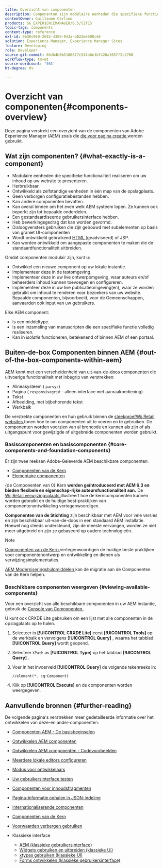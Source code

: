 ```yaml
---
title: Overzicht van componenten
description: Componenten zijn modulaire eenheden die specifieke functionaliteit realiseren om uw inhoud op uw website weer te geven
contentOwner: Guillaume Carlino
products: SG_EXPERIENCEMANAGER/6.5/SITES
topic-tags: components
content-type: reference
exl-id: 9e30c969-2692-4380-943a-b022ee900ce8
solution: Experience Manager, Experience Manager Sites
feature: Developing
role: Developer
source-git-commit: 66db4b0b5106617c534b6e1bf428a3057f2c2708
workflow-type: tm+mt
source-wordcount: '561'
ht-degree: 0%

---
```


# Overzicht van componenten{#components-overview}

Deze pagina verstrekt een overzicht van de componenten van Adobe Experience Manager (AEM) zoals die [ die voor pagina creatie ](/help/sites-authoring/default-components-foundation.md) worden gebruikt.

## Wat zijn componenten? {#what-exactly-is-a-component}

* Modulaire eenheden die specifieke functionaliteit realiseren om uw inhoud op uw website te presenteren.
* Herbruikbaar.
* Ontwikkeld als zelfstandige eenheden in één map van de opslagplaats.
* Geen verborgen configuratiebestanden hebben.
* Kan andere componenten bevatten.
* Kan overal binnen om het even welk AEM systeem lopen. Ze kunnen ook beperkt zijn tot bepaalde onderdelen.
* Een gestandaardiseerde gebruikersinterface hebben.
* Heb bewerkingsgedrag dat kan worden gevormd.
* Dialoogvensters gebruiken die zijn gebouwd met subelementen op basis van graniet UI-componenten
* Wordt ontwikkeld gebruikend [ HTML ](https://experienceleague.adobe.com/docs/experience-manager-htl/content/overview.html?lang=nl-NL) (geadviseerd) of JSP.
* Kan worden ontwikkeld om aangepaste componenten te maken die de standaardfunctionaliteit uitbreiden.

Omdat componenten modulair zijn, kunt u:

* Ontwikkel een nieuwe component op uw lokale instantie.
* Implementeer deze in de testomgeving.
* Implementeer deze in uw live ontwerpomgeving, waar auteurs en/of beheerders inhoud kunnen toevoegen en configureren.
* Implementeer deze in uw live publicatieomgeving(en), waar ze worden gebruikt om inhoud te renderen voor bezoekers van uw website. Bepaalde componenten, bijvoorbeeld, voor de Gemeenschappen, aanvaarden ook input van uw gebruikers.

Elke AEM component:

* Is een middeltype.
* Is een inzameling van manuscripten die een specifieke functie volledig realiseren.
* Kan in *isolatie* functioneren, betekenend of binnen AEM of een portaal.

## Buiten-de-box Componenten binnen AEM {#out-of-the-box-components-within-aem}

AEM komt met een verscheidenheid van [ uit-van-de-doos componenten ](/help/sites-authoring/default-components.md) die uitvoerige functionaliteit met inbegrip van verstrekken:

* Alineasysteem ( `parsys`)
* Pagina ( `responsivegrid` - alleen interface met aanraakbediening)
* Tekst
* Afbeelding, met bijbehorende tekst
* Werkbalk

De verstrekte componenten en hun gebruik binnen de [ steekproefWij.Retail websites ](/help/sites-developing/we-retail.md) tonen hoe te om componenten uit te voeren en te gebruiken. De componenten worden voorzien van al broncode en kunnen als zijn of als uitgangspunt voor gewijzigde of uitgebreide componenten worden gebruikt.

### Basiscomponenten en basiscomponenten {#core-components-and-foundation-components}

Er zijn twee reeksen Adobe-Geleverde AEM beschikbare componenten:

* [ Componenten van de Kern ](https://experienceleague.adobe.com/docs/experience-manager-core-components/using/introduction.html?lang=nl-NL)
* [Elementaire componenten](/help/sites-authoring/default-components-foundation.md)

{de Componenten van 0} Kern **werden geïntroduceerd met AEM 6.3 en bieden flexibele en eigenschap-rijke auteursfunctionaliteit aan.** De [ Wij.Retail verwijzingsplaats ](/help/sites-developing/we-retail.md) illustreert hoe de kerncomponenten kunnen worden gebruikt en de huidige best-praktijken van componentenontwikkeling vertegenwoordigen.

**Componenten van de Stichting** zijn beschikbaar met AEM voor vele versies en zijn beschikbaar uit-van-de-doos in een standaard AEM installatie. Hoewel nog steeds ondersteund, zijn de meeste vervangen, worden ze niet meer uitgebreid en zijn ze gebaseerd op oudere technologieën.

>[!NOTE]
>
>[ Componenten van de Kern ](https://experienceleague.adobe.com/docs/experience-manager-core-components/using/introduction.html?lang=nl-NL) vertegenwoordigen de huidige beste praktijken voor componentenontwerp en ontwikkeling en dienen als verwijzingsimplementaties.
>
>[ AEM Moderniseringshulpmiddelen ](modernization-tools.md) kan de migratie aan de Componenten van de Kern helpen.

### Beschikbare componenten weergeven {#viewing-available-components}

Voor een overzicht van alle beschikbare componenten in uw AEM instantie, gebruik de [ Console van Componenten ](/help/sites-authoring/default-components-console.md).

U kunt ook CRXDE Lite gebruiken om een lijst met alle componenten in de opslagplaats op te halen.

1. Selecteer in **[!UICONTROL CRXDE Lite]** eerst **[!UICONTROL Tools]** op de werkbalk en vervolgens **[!UICONTROL Query]** , waarna het tabblad **[!UICONTROL Query]** wordt geopend.

1. Selecteer `XPath` as **[!UICONTROL Type]** op het tabblad **[!UICONTROL Query]** .

1. Voer in het invoerveld **[!UICONTROL Query]** de volgende tekenreeks in:

   `//element(*, cq:Component)`

1. Klik op **[!UICONTROL Execute]** en de componenten worden weergegeven.

## Aanvullende bronnen {#further-reading}

De volgende pagina&#39;s verstrekken meer gedetailleerde informatie over het ontwikkelen van deze-en ander-componenten:

* [Componenten AEM - De basisbeginselen](/help/sites-developing/components-basics.md)
* [Ontwikkelen AEM componenten](/help/sites-developing/developing-components.md)
* [Ontwikkelen AEM componenten - Codevoorbeelden](/help/sites-developing/developing-components-samples.md)
* [Meerdere lokale editors configureren](/help/sites-developing/multiple-inplace-editors.md)
* [Modus voor ontwikkelaars](/help/sites-developing/developer-mode.md)
* [Uw gebruikersinterface testen](/help/sites-developing/hobbes.md)
* [Componenten voor inhoudsfragmenten](/help/sites-developing/components-content-fragments.md)
* [Pagina-informatie ophalen in JSON-indeling](/help/sites-developing/pageinfo.md)
* [Internationaliserende componenten](/help/sites-developing/i18n.md)
* [ Componenten van de Kern ](https://experienceleague.adobe.com/docs/experience-manager-core-components/using/introduction.html?lang=nl-NL)
* [Voorwaarden verbergen gebruiken](/help/sites-developing/hide-conditions.md)
* Klassieke interface

   * [AEM (klassieke gebruikersinterface)](/help/sites-developing/developing-components-classic.md)
   * [Widgets gebruiken en uitbreiden (klassieke UI)](/help/sites-developing/widgets.md)
   * [xtypes gebruiken (klassieke UI)](/help/sites-developing/xtypes.md)
   * [Forms ontwikkelen (klassieke gebruikersinterface)](/help/sites-developing/developing-forms.md)
